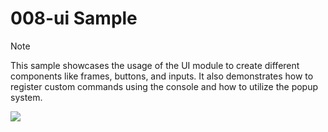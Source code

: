 # 008-ui Sample

> [!NOTE]
> This sample showcases the usage of the UI module to create different components like frames, buttons, and inputs. It also demonstrates how to register custom commands using the console and how to utilize the popup system.

![](https://i.rawr.dev/sample8-min-5.gif)
